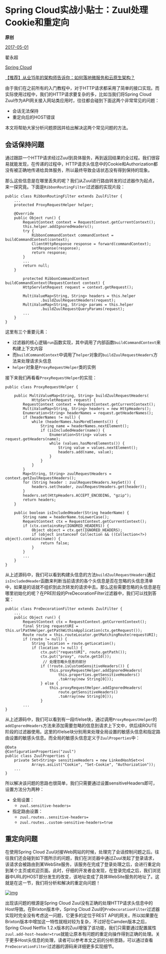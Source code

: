 # Spring Cloud实战小贴士：Zuul处理Cookie和重定向

**原创**

 [2017-05-01](https://blog.didispace.com/spring-cloud-zuul-cookie-redirect/)

 翟永超

 [Spring Cloud](https://blog.didispace.com/categories/Spring-Cloud/)

[【推荐】从业15年的架构师告诉你：如何落地微服务和云原生架构？](https://blog.didispace.com/how-to-implement-microservice-and-cloud-native-architecture/)

由于我们在之前所有的入门教程中，对于HTTP请求都采用了简单的接口实现。而实际使用过程中，我们的HTTP请求要复杂的多，比如当我们将Spring Cloud Zuul作为API网关接入网站类应用时，往往都会碰到下面这两个非常常见的问题：

- 会话无法保持
- 重定向后的HOST错误

本文将帮助大家分析问题原因并给出解决这两个常见问题的方法。

## 会话保持问题

通过跟踪一个HTTP请求经过Zuul到具体服务，再到返回结果的全过程。我们很容易就能发现，在传递的过程中，HTTP请求头信息中的Cookie和Authorization都没有被正确地传递给具体服务，所以最终导致会话状态没有得到保持的现象。

那么这些信息是在哪里丢失的呢？我们从Zuul进行路由转发的过滤器作为起点，来一探究竟。下面是`RibbonRoutingFilter`过滤器的实现片段：

```
public class RibbonRoutingFilter extends ZuulFilter {
	...
	protected ProxyRequestHelper helper;
	
	@Override
	public Object run() {
		RequestContext context = RequestContext.getCurrentContext();
		this.helper.addIgnoredHeaders();
		try {
			RibbonCommandContext commandContext = buildCommandContext(context);
			ClientHttpResponse response = forward(commandContext);
			setResponse(response);
			return response;
		}
		...
		return null;
	}
	
		protected RibbonCommandContext buildCommandContext(RequestContext context) {
		HttpServletRequest request = context.getRequest();

		MultiValueMap<String, String> headers = this.helper
				.buildZuulRequestHeaders(request);
		MultiValueMap<String, String> params = this.helper
				.buildZuulRequestQueryParams(request);
		...
	}
}
```

这里有三个重要元素：

- 过滤器的核心逻辑`run`函数实现，其中调用了内部函数`buildCommandContext`来构建上下文内容
- 而`buildCommandContext`中调用了`helper`对象的`buildZuulRequestHeaders`方法来处理请求头信息
- `helper`对象是`ProxyRequestHelper`类的实例

接下来我们再看看`ProxyRequestHelper`的实现：

```
public class ProxyRequestHelper {

	public MultiValueMap<String, String> buildZuulRequestHeaders(
			HttpServletRequest request) {
		RequestContext context = RequestContext.getCurrentContext();
		MultiValueMap<String, String> headers = new HttpHeaders();
		Enumeration<String> headerNames = request.getHeaderNames();
		if (headerNames != null) {
			while (headerNames.hasMoreElements()) {
				String name = headerNames.nextElement();
				if (isIncludedHeader(name)) {
					Enumeration<String> values = request.getHeaders(name);
					while (values.hasMoreElements()) {
						String value = values.nextElement();
						headers.add(name, value);
					}
				}
			}
		}
		Map<String, String> zuulRequestHeaders = context.getZuulRequestHeaders();
		for (String header : zuulRequestHeaders.keySet()) {
			headers.set(header, zuulRequestHeaders.get(header));
		}
		headers.set(HttpHeaders.ACCEPT_ENCODING, "gzip");
		return headers;
	}

	public boolean isIncludedHeader(String headerName) {
		String name = headerName.toLowerCase();
		RequestContext ctx = RequestContext.getCurrentContext();
		if (ctx.containsKey(IGNORED_HEADERS)) {
			Object object = ctx.get(IGNORED_HEADERS);
			if (object instanceof Collection && ((Collection<?>) object).contains(name)) {
				return false;
			}
		}
		...
	}
}
```

从上述源码中，我们可以看到构建头信息的方法`buildZuulRequestHeaders`通过`isIncludedHeader`函数来判断当前请求的各个头信息是否在忽略的头信息清单中，如果是的话就不组织到此次转发的请求中去。那么这些需要忽略的头信息是在哪里初始化的呢？在PRE阶段的PreDecorationFilter过滤器中，我们可以找到答案：

```
public class PreDecorationFilter extends ZuulFilter {
	...
	public Object run() {
		RequestContext ctx = RequestContext.getCurrentContext();
		final String requestURI = this.urlPathHelper.getPathWithinApplication(ctx.getRequest());
		Route route = this.routeLocator.getMatchingRoute(requestURI);
		if (route != null) {
			String location = route.getLocation();
			if (location != null) {
				ctx.put("requestURI", route.getPath());
				ctx.put("proxy", route.getId());
              	 // 处理忽略头信息的部分
				if (!route.isCustomSensitiveHeaders()) {
					this.proxyRequestHelper.addIgnoredHeaders(
						this.properties.getSensitiveHeaders()
						.toArray(new String[0]));
				} else {
					this.proxyRequestHelper.addIgnoredHeaders(
						route.getSensitiveHeaders()
						.toArray(new String[0]));
				}
		...
}
```

从上述源码中，我们可以看到有一段if/else块，通过调用`ProxyRequestHelper`的`addIgnoredHeaders`方法来添加需要忽略的信息到请求上下文中，供后续ROUTE阶段的过滤器使用。这里的if/else块分别用来处理全局设置的敏感头信息和指定路由设置的敏感头信息。而全局的敏感头信息定义于`ZuulProperties`中：

```
@Data
@ConfigurationProperties("zuul")
public class ZuulProperties {
	private Set<String> sensitiveHeaders = new LinkedHashSet<>(
			Arrays.asList("Cookie", "Set-Cookie", "Authorization"));
	...
}
```

所以解决该问题的思路也很简单，我们只需要通过设置sensitiveHeaders即可，设置方法分为两种：

- 全局设置：
  - `zuul.sensitive-headers=`
- 指定路由设置：
  - `zuul.routes..sensitive-headers=`
  - `zuul.routes..custom-sensitive-headers=true`

## 重定向问题

在使用Spring Cloud Zuul对接Web网站的时候，处理完了会话控制问题之后。往往我们还会碰到如下图所示的问题，我们在浏览器中通过Zuul发起了登录请求，该请求会被路由到某WebSite服务，该服务在完成了登录处理之后，会进行重定向到某个主页或欢迎页面。此时，仔细的开发者会发现，在登录完成之后，我们浏览器中URL的HOST部分发生的改变，该地址变成了具体WebSite服务的地址了。这就是在这一节，我们将分析和解决的重定向问题！

[![img](https://blog.didispace.com/assets/zuul-redirect.png)](https://blog.didispace.com/assets/zuul-redirect.png)

出现该问题的根源是Spring Cloud Zuul没有正确的处理HTTP请求头信息中的Host导致。在Brixton版本中，Spring Cloud Zuul的`PreDecorationFilter`过滤器实现时完全没有考虑这一问题，它更多的定位于REST API的网关。所以如果要在Brixton版本中增加这一特性就相对较为复杂，不过好在Camden版本之后，Spring Cloud Netflix 1.2.x版本的Zuul增强了该功能，我们只需要通过配置属性`zuul.add-host-header=true`就能让原本有问题的重定向操作得到正确的处理。关于更多Host头信息的处理，读者可以参考本文之前的分析思路，可以通过查看`PreDecorationFilter`过滤器的源码来详细更多实现细节。